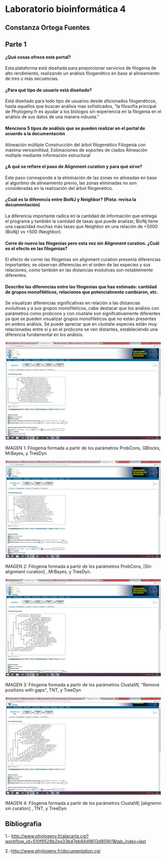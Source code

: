 # Laboratorio bioinformática 4

## Constanza Ortega Fuentes

## Parte 1

####  ¿Qué cosas ofrece este portal?

Esta plataforma está diseñada para proporcionar servicios de filogenia  de alto rendimiento, realizando un análisis filogenético en base al alineamiento de tres o más secuencias.

#### ¿Para qué tipo de usuario está diseñado?

Está diseñado para todo tipo de usuarios desde aficionados filogenéticos, hasta aquellos que buscan análisis mas sofisticados, “la filosofía principal de Phylogeny.fr es ayudar a los biólogos sin experiencia en la filogenia en el análisis de sus datos de una manera robusta."
 
 ####  Menciona 5 tipos de análisis que se pueden realizar en el portal de acuerdo a la documentación
Alineación múltiple
 Construcción del árbol filogenético 
Filogenia con máxima verosimilitud, 
Estimaciones de soportes de clados
Alineación múltiple mediante información estructural

#### ¿A qué se refiere el paso de Alignment curation y para qué sirve?

Este paso corresponde a la eliminación de las zonas no alineadas en base  al algoritmo de alineamiento previo, las zonas eliminadas  no son consideradas en la realización del árbol filogenético.

#### ¿Cuál es la diferencia entre BioNJ y Neighbor? (Pista: revisa la documentación)

La diferencia importante radica  en la cantidad de información que  entrega el programa y también  la cantidad de taxas que puede analizar, BioNj tiene una capacidad muchas más taxas que Neighbor en una relación de <5000 (BioNj)  vs <500 (Neighbor).

#### Corre de nuevo las filogenias pero esta vez sin Alignment curation. ¿Cuál es el efecto en las filogenias?

 El efecto de correr las filogenias sin alignment curation presenta diferencias importantes; se observan diferencias en el orden de las especies y  sus relaciones, como también en las distancias evolutivas son notablemente diferentes.

#### Describe las diferencias entre las filogenias que has estimado: cantidad de grupos monofiléticos, relaciones que potencialmente cambiaron, etc.

Se visualizan diferencias significativas en relación a las distancias evolutivas y a sus grupos monofileticos, cabe destacar que los análisis con parámetros como probcons y con clustalw son signifcativamente diferentes ya que se pueden visualizar grupos monofileticos que no están presentes en ambos análisis. Se puede apreciar que en clustalw especies están muy relacionadas entre sí y en el probcons se ven distantes, estableciendo una diferencia fundamental en los análisis.



![1](https://raw.githubusercontent.com/constanzaortega/laboratorio-4/master/21641453_10214335214602116_580221554_n.jpg)


IMAGEN 1: Filogenia formada a partir de los parámetros ProbCons, GBlocks, MrBayes, y TreeDyn


![2](https://raw.githubusercontent.com/constanzaortega/laboratorio-4/master/21641445_10214335215922149_1386964157_n.jpg)


IMAGEN 2: Filogenia formada a partir de los parámetros ProbCons, [Sin alignment curation] , MrBayes, y TreeDyn.


![3](https://raw.githubusercontent.com/constanzaortega/laboratorio-4/master/21623989_10214335218042202_283444414_n.jpg)


IMAGEN 3: Filogenia formada a partir de los parámetros ClustalW, "Remove positions with gaps", TNT, y TreeDyn


![4](https://raw.githubusercontent.com/constanzaortega/laboratorio-4/master/21624258_10214335222282308_1597776692_n.jpg)


IMAGEN 4: Filogenia formada a partir de los parámetros ClustalW, [alignemn sin curation] , TNT, y TreeDyn


## Bibliografia


1.- http://www.phylogeny.fr/alacarte.cgi?workflow_id=510f9528b2ea33bd7eb84d9613d85901&tab_index=last


2.-http://www.phylogeny.fr/documentation.cgi




